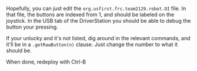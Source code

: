 Hopefully, you can just edit the `org.usfirst.frc.team2129.robot.OI` file. In that file, the buttons are indexed from 1, and should be labeled on the joystick. In the USB tab of the DriverStation you should be able to debug the button your pressing.

If your unlucky and it's not listed, dig around in the relevant commands, and it'll be in a `.getRawButton(n)` clause. Just change the number to what it should be.

When done, redeploy with Ctrl-B
